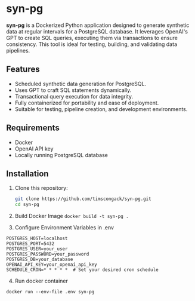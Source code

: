 # syn-pg

**syn-pg** is a Dockerized Python application designed to generate synthetic data at regular intervals for a PostgreSQL database. It leverages OpenAI's GPT to create SQL queries, executing them via transactions to ensure consistency. This tool is ideal for testing, building, and validating data pipelines.

## Features
- Scheduled synthetic data generation for PostgreSQL.
- Uses GPT to craft SQL statements dynamically.
- Transactional query execution for data integrity.
- Fully containerized for portability and ease of deployment.
- Suitable for testing, pipeline creation, and development environments.

## Requirements
- Docker
- OpenAI API key
- Locally running PostgreSQL database

## Installation

1. Clone this repository:
   ```bash
   git clone https://github.com/timscongack/syn-pg.git
   cd syn-pg
   ```

2. Build Docker Image
   `docker build -t syn-pg .`

3. Configure Environment Variables in .env

```
POSTGRES_HOST=localhost
POSTGRES_PORT=5432
POSTGRES_USER=your_user
POSTGRES_PASSWORD=your_password
POSTGRES_DB=your_database
OPENAI_API_KEY=your_openai_api_key
SCHEDULE_CRON=* * * * *  # Set your desired cron schedule
```

4. Run docker container

`docker run --env-file .env syn-pg`